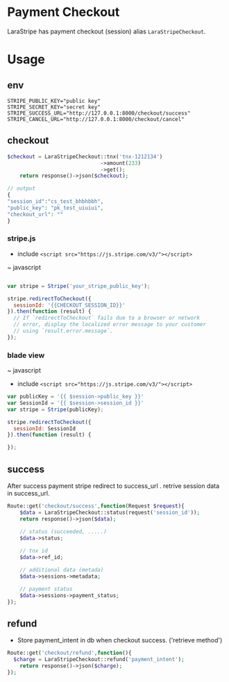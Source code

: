 # Payment Checkout

LaraStripe has payment checkout (session) alias `LaraStripeCheckout`.

# Usage

## env 

```
STRIPE_PUBLIC_KEY="public key"
STRIPE_SECRET_KEY="secret key"
STRIPE_SUCCESS_URL="http://127.0.0.1:8000/checkout/success"
STRIPE_CANCEL_URL="http://127.0.0.1:8000/checkout/cancel"

```

## checkout

```php
$checkout = LaraStripeCheckout::tnx('tnx-1212134')
                              ->amount(233)
                              ->get();
    return response()->json($checkout);

// output 
{
"session_id":"cs_test_bhbhbbh",
"public_key": "pk_test_uiuiui",
"checkout_url": ""
}
```

### stripe.js

* include `<script src="https://js.stripe.com/v3/"></script>`

~ javascript

```js

var stripe = Stripe('your_stripe_public_key');

stripe.redirectToCheckout({
  sessionId: '{{CHECKOUT_SESSION_ID}}'
}).then(function (result) {
  // If `redirectToCheckout` fails due to a browser or network
  // error, display the localized error message to your customer
  // using `result.error.message`.
});
```

### blade view

~ javascript

* include `<script src="https://js.stripe.com/v3/"></script>`

```js
var publicKey = '{{ $session->public_key }}'
var SessionId = '{{ $session->session_id }}'
var stripe = Stripe(publicKey);

stripe.redirectToCheckout({
  sessionId: SessionId
}).then(function (result) {

});
```


## success

After success payment stripe redirect to success_url . retrive session data in success_url.

```php
Route::get('checkout/success',function(Request $request){
    $data = LaraStripeCheckout::status(request('session_id'));
    return response()->json($data);

    // status (succeeded, .....)
    $data->status;
    
    // tnx id
    $data->ref_id;

    // additional data (metada)
    $data->sessions->metadata;

    // payment status
    $data->sessions->payment_status;
});
```

## refund

* Store payment_intent in db when checkout success. ('retrieve method')  

```php
Route::get('checkout/refund',function(){
  $charge = LaraStripeCheckout::refund('payment_intent');
    return response()->json($charge);
});
```
